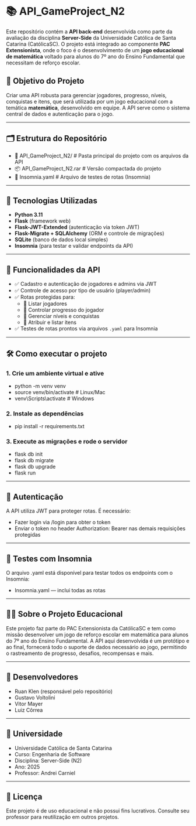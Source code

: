 # 📚 API_GameProject_N2

Este repositório contém a **API back-end** desenvolvida como parte da avaliação da disciplina **Server-Side** da Universidade Católica de Santa Catarina (CatólicaSC). O projeto está integrado ao componente **PAC Extensionista**, onde o foco é o desenvolvimento de um **jogo educacional de matemática** voltado para alunos do 7º ano do Ensino Fundamental que necessitam de reforço escolar.

## 🎯 Objetivo do Projeto

Criar uma API robusta para gerenciar jogadores, progresso, níveis, conquistas e itens, que será utilizada por um jogo educacional com a temática **matemática**, desenvolvido em equipe. A API serve como o sistema central de dados e autenticação para o jogo.

---

## 🗂 Estrutura do Repositório
- 📁 API_GameProject_N2/ # Pasta principal do projeto com os arquivos da API
- 📦 API_GameProject_N2.rar # Versão compactada do projeto
- 🧪 Insomnia.yaml # Arquivo de testes de rotas (Insomnia)

---

## 🚀 Tecnologias Utilizadas

- **Python 3.11**
- **Flask** (framework web)
- **Flask-JWT-Extended** (autenticação via token JWT)
- **Flask-Migrate + SQLAlchemy** (ORM e controle de migrações)
- **SQLite** (banco de dados local simples)
- **Insomnia** (para testar e validar endpoints da API)

---

## 📌 Funcionalidades da API

- ✅ Cadastro e autenticação de jogadores e admins via JWT
- ✅ Controle de acesso por tipo de usuário (player/admin)
- ✅ Rotas protegidas para:
  - 📄 Listar jogadores
  - 🧩 Controlar progresso do jogador
  - 🧠 Gerenciar níveis e conquistas
  - 🎒 Atribuir e listar itens
- ✅ Testes de rotas prontos via arquivos `.yaml` para Insomnia

---

## 🛠 Como executar o projeto

### 1. Crie um ambiente virtual e ative
- python -m venv venv
- source venv/bin/activate   # Linux/Mac
- venv\Scripts\activate      # Windows

### 2. Instale as dependências
- pip install -r requirements.txt

### 3. Execute as migrações e rode o servidor
- flask db init
- flask db migrate
- flask db upgrade
- flask run

---

## 🔐 Autenticação
A API utiliza JWT para proteger rotas. É necessário:

- Fazer login via /login para obter o token
- Enviar o token no header Authorization: Bearer <token> nas demais requisições protegidas

---

## 🧪 Testes com Insomnia
O arquivo .yaml está disponível para testar todos os endpoints com o Insomnia:

- Insomnia.yaml — inclui todas as rotas

---

## 👨‍🏫 Sobre o Projeto Educacional
Este projeto faz parte do PAC Extensionista da CatólicaSC e tem como missão desenvolver um jogo de reforço escolar em matemática para alunos do 7º ano do Ensino Fundamental. A API aqui desenvolvida é um protótipo e ao final, fornecerá todo o suporte de dados necessário ao jogo, permitindo o rastreamento de progresso, desafios, recompensas e mais.

---

## 👥 Desenvolvedores
- Ruan Klen (responsável pelo repositório)
- Gustavo Voltolini
- Vitor Mayer
- Luiz Côrrea

---

## 🏫 Universidade
- Universidade Católica de Santa Catarina
- Curso: Engenharia de Software
- Disciplina: Server-Side (N2)
- Ano: 2025
- Professor: Andrei Carniel

---

## 📄 Licença
Este projeto é de uso educacional e não possui fins lucrativos. Consulte seu professor para reutilização em outros projetos.
